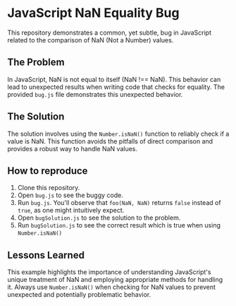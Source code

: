 # JavaScript NaN Equality Bug

This repository demonstrates a common, yet subtle, bug in JavaScript related to the comparison of NaN (Not a Number) values.

## The Problem

In JavaScript, NaN is not equal to itself (NaN !== NaN). This behavior can lead to unexpected results when writing code that checks for equality. The provided `bug.js` file demonstrates this unexpected behavior.

## The Solution

The solution involves using the `Number.isNaN()` function to reliably check if a value is NaN. This function avoids the pitfalls of direct comparison and provides a robust way to handle NaN values.

## How to reproduce
1. Clone this repository.
2. Open `bug.js` to see the buggy code.
3. Run `bug.js`. You'll observe that `foo(NaN, NaN)` returns `false` instead of `true`, as one might intuitively expect.
4. Open `bugSolution.js` to see the solution to the problem.
5. Run `bugSolution.js` to see the correct result which is true when using `Number.isNaN()`

## Lessons Learned

This example highlights the importance of understanding JavaScript's unique treatment of NaN and employing appropriate methods for handling it. Always use `Number.isNaN()` when checking for NaN values to prevent unexpected and potentially problematic behavior.